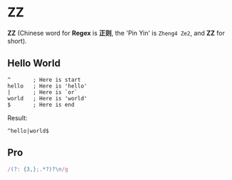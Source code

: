 # ZZ

**ZZ** (Chinese word for **Regex** is **正则**, the 'Pin Yin' is `Zheng4 Ze2`, and **ZZ** for short).

## Hello World

```
^       ; Here is start
hello   ; Here is 'hello'
|       ; Here is `or`
world   ; Here is 'world'
$       ; Here is end
```

Result:

```
^hello|world$
```

## Pro

```javascript
/(?: {3,};.*?)?\n/g
```
